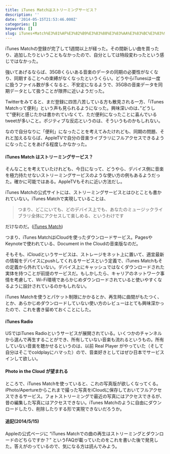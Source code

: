 ```yaml
---
title: iTunes Matchはストリーミングサービス？
description: ''
date: '2014-05-15T21:53:46.000Z'
categories: []
keywords: []
slug: iTunes+Match%E3%81%AF%E3%82%B9%E3%83%88%E3%83%AA%E3%83%BC%E3%83%9F%E3%83%B3%E3%82%B0%E3%82%B5%E3%83%BC%E3%83%93%E3%82%B9%EF%BC%9F
---
```

iTunes Matchの登録が完了して1週間以上が経った。その間新しい曲を買ったり、追加したりということもなかったので、自分としては特段変わったという感じではなかった。

強いてあげるならば、35GBくらいある音楽のデータの同期の必要性がなくなり、同期することへの束縛がなくなったというくらい。どうやらiTunesは一度に扱うファイル数が多くなると、不安定になるようで、35GBの音楽データを同期データとして扱うことが限界に近いようだった。

Twitterをみてると、まだ登録に四苦八苦している方も散見される一方、「iTunes Matchって便利」という声も見られるようになった。興味深いのは、”どうして”便利と感じたかは書かれていなくて、ただ便利になったことに喜んでいるtweetが多いこと。ポジティブな反応というのは、そういうものかもしれない。

なので自分なりに「便利」になったことを考えてみたけれども、同期の問題、それと加えるならば、AppleTVで自分の音楽ライブラリにフルアクセスできるようになったことをあげる程度しかなかった。

#### iTunes Match はストリーミングサービス？

そんなことを考えていたけれども、今日になって、どうやら、デバイス側に音楽を極力持たせないストリーミングサービスのような使い方の例もあるようだった。確かに可能ではある。AppleTVもそれに近い方法だし。

iTunes Matchの公式サイトには、ストリーミングサービスとはひとことも書かれていない。iTunes Matchで実現していることは、

> つまり、どこにいても、どのデバイス上でも、あなたのミュージックライブラリ全体にアクセスして楽しめる、というわけです

だけなのだ。([iTunes Match](https://www.apple.com/jp/itunes/))

つまり、iTunes MatchはiCloudを使ったダウンロードサービス。PagesやKeynoteで使われている、Document in the Cloudの音楽版なのだ。

そもそも、iCloudというサービスは、ストレージをネット上に置いて、適宜最新の情報をデバイスにpushしてくれるサービスという定義で、iTunes Matchもその定義から外れていない。デバイス上にキャッシュではなくダウンロードされた実体を持つことが前提のサービスだ。もしかしたら、キャリアのネットワーク事情を考慮して、Wi-Fi環境であらかじめダウンロードされていると使いやすくなるように設計されているのかもしれない。

iTunes Matchを使うとパケット制限にかかるとか、再生時に曲間がもたつく、とか、あらかじめダウンロードしていない使い方のレビューはとても興味深かったので、これを書き留めておくことにした。

#### iTunes Radio

USではiTunes Radioというサービスが展開されている。いくつかのチャンネルから選んで再生することができ、所有していない音楽も流れるというもの。所有していない音楽を聴かせるというのは、以前 Real Player がやっていた（そして自分はそこでcoldplayにハマった）ので、音楽好きとしてはぜひ日本でサービスインして欲しい。

#### Photo in the Cloud が望まれる

ところで、iTunes Matchを使っていると、これの写真版が欲しくなってくる。iPhoto/Apertureからこれまで撮った写真をiCloudに保存しておいてフルアクセスできるサービス。フォトストリーミングで最近の写真にはアクセスできるが、昔の編集した写真にはアクセスできない。iTunes Matchのように自由にダウンロードしたり、削除したりする形で実現できないだろうか。

#### 追記(2014/5/15)

Appleの公式ページに “iTunes Matchでの曲の再生はストリーミングとダウンロードのどちらですか？” というFAQが載っていたのをこれを書いた後で発見した。答えがのっているので、気になる方は読んでみよう。
